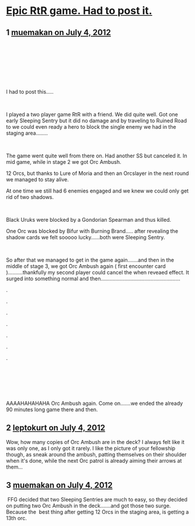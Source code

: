 # [Epic RtR game. Had to post it.](https://community.fantasyflightgames.com/topic/67010-epic-rtr-game-had-to-post-it/)

## 1 [muemakan on July 4, 2012](https://community.fantasyflightgames.com/topic/67010-epic-rtr-game-had-to-post-it/?do=findComment&comment=653805)

 


 


 


 


I had to post this…..


 


I played a two player game RtR with a friend. We did quite well. Got one early Sleeping Sentry but it did no damage and by traveling to Ruined Road to we could even ready a hero to block the single enemy we had in the staging area……..


 


The game went quite well from there on. Had another SS but canceled it. In mid game, while in stage 2 we got Orc Ambush.


12 Orcs, but thanks to Lure of Moria and then an Orcslayer in the next round we managed to stay alive.


At one time we still had 6 enemies engaged and we knew we could only get rid of two shadows.


 


Black Uruks were blocked by a Gondorian Spearman and thus killed.


One Orc was blocked by Bifur with Burning Brand….. after revealing the shadow cards we felt sooooo lucky……both were Sleeping Sentry.


 


So after that we managed to get in the game again…….and then in the middle of stage 3, we got Orc Ambush again ( first encounter card )……….thankfully my second player could cancel the when reveaed effect. It surged into something normal and then………………………………………………


.


.


.


.


.


.


.


 


 


 


AAAAHAHAHAHA Orc Ambush again. Come on…….we ended the already 90 minutes long game there and then.

## 2 [leptokurt on July 4, 2012](https://community.fantasyflightgames.com/topic/67010-epic-rtr-game-had-to-post-it/?do=findComment&comment=653823)

Wow, how many copies of Orc Ambush are in the deck? I always felt like it was only one, as I only got it rarely. I like the picture of your fellowship though, as sneak around the ambush, patting themselves on their shoulder when it's done, while the next Orc patrol is already aiming their arrows at them…

## 3 [muemakan on July 4, 2012](https://community.fantasyflightgames.com/topic/67010-epic-rtr-game-had-to-post-it/?do=findComment&comment=653850)

 FFG decided that two Sleeping Sentries are much to easy, so they decided on putting two Orc Ambush in the deck…….and got those two surge. Because the  best thing after getting 12 Orcs in the staging area, is getting a 13th orc.

